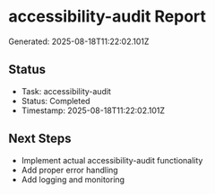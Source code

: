 # accessibility-audit Report

Generated: 2025-08-18T11:22:02.101Z

## Status
- Task: accessibility-audit
- Status: Completed
- Timestamp: 2025-08-18T11:22:02.101Z

## Next Steps
- Implement actual accessibility-audit functionality
- Add proper error handling
- Add logging and monitoring

